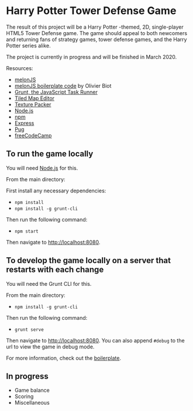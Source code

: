 # Harry Potter Tower Defense Game

The result of this project will be a Harry Potter -themed, 2D, single-player HTML5 Tower
Defense game. The game should appeal to both newcomers and returning fans of strategy
games, tower defense games, and the Harry Potter series alike.

The project is currently in progress and will be finished in March 2020.

Resources:
- [melonJS](http://www.melonjs.org/)
- [melonJS boilerplate code](https://github.com/melonjs/boilerplate) by Olivier Biot
- [Grunt, the JavaScript Task Runner](https://gruntjs.com/)
- [Tiled Map Editor](https://www.mapeditor.org/)
- [Texture Packer](https://www.codeandweb.com/texturepacker)
- [Node.js](https://nodejs.org/en/)
- [npm](https://www.npmjs.com/)
- [Express](https://expressjs.com/)
- [Pug](https://pugjs.org/api/getting-started.html)
- [freeCodeCamp](https://www.freecodecamp.org/news/)

## To run the game locally

You will need [Node.js](https://nodejs.org/en/) for this.

From the main directory:

First install any necessary dependencies:
- `npm install`
- `npm install -g grunt-cli`

Then run the following command:
- `npm start`

Then navigate to [http://localhost:8080](http://localhost:8080).

## To develop the game locally on a server that restarts with each change

You will need the Grunt CLI for this.

From the main directory:
- `npm install -g grunt-cli`

Then run the following command:
- `grunt serve`

Then navigate to [http://localhost:8080](http://localhost:8080). You can also append
`#debug` to the url to view the game in debug mode.

For more information, check out the [boilerplate](https://github.com/melonjs/boilerplate).

## In progress
- Game balance
- Scoring
- Miscellaneous
